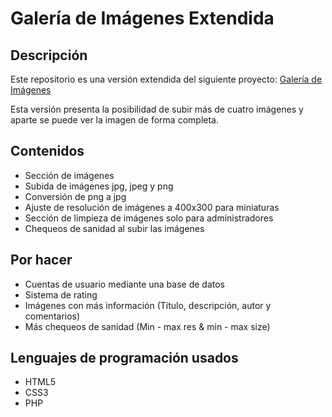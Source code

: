 # Galería de Imágenes Extendida

## Descripción
Este repositorio es una versión extendida del siguiente proyecto: [Galería de Imágenes](https://github.com/hddtomas/galeria-img)

Esta versión presenta la posibilidad de subir más de cuatro imágenes y aparte se puede ver la imagen de forma completa.

## Contenidos
- Sección de imágenes
- Subida de imágenes jpg, jpeg y png
- Conversión de png a jpg
- Ajuste de resolución de imágenes a 400x300 para miniaturas
- Sección de limpieza de imágenes solo para administradores
- Chequeos de sanidad al subir las imágenes

## Por hacer
- Cuentas de usuario mediante una base de datos
- Sistema de rating
- Imágenes con más información (Título, descripción, autor y comentarios)
- Más chequeos de sanidad (Min - max res & min - max size)

## Lenguajes de programación usados
- HTML5
- CSS3
- PHP


